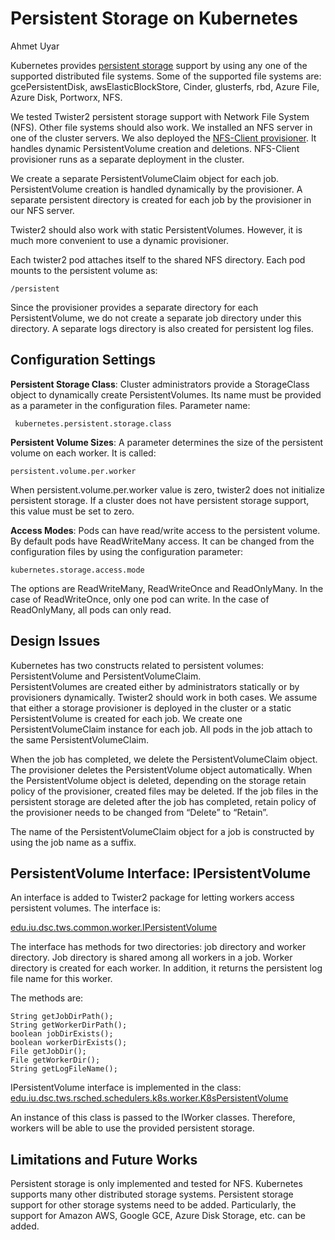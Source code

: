 # Persistent Storage on Kubernetes
Ahmet Uyar

Kubernetes provides [persistent storage](https://kubernetes.io/docs/concepts/storage/persistent-volumes/) 
support by using any one of the supported distributed file systems. 
Some of the supported file systems are: gcePersistentDisk, awsElasticBlockStore, Cinder, 
glusterfs, rbd, Azure File, Azure Disk, Portworx, NFS.
  
We tested Twister2 persistent storage support with Network File System (NFS). 
Other file systems should also work. We installed an NFS server in one of the cluster servers.
We also deployed the [NFS-Client provisioner](https://github.com/kubernetes-incubator/external-storage/tree/master/nfs-client). 
It handles dynamic PersistentVolume creation and deletions. 
NFS-Client provisioner runs as a separate deployment in the cluster.

We create a separate PersistentVolumeClaim object for each job.  
PersistentVolume creation is handled dynamically by the provisioner. 
A separate persistent directory is created for each job by the provisioner in our NFS server. 

Twister2 should also work with static PersistentVolumes. 
However, it is much more convenient to use a dynamic provisioner. 

Each twister2 pod attaches itself to the shared NFS directory. 
Each pod mounts to the persistent volume as: 

    /persistent 

Since the provisioner provides a separate directory for each PersistentVolume,
we do not create a separate job directory under this directory. 
A separate logs directory is also created for persistent log files. 

## Configuration Settings
**Persistent Storage Class**: Cluster administrators provide a StorageClass object 
to dynamically create PersistentVolumes. Its name must be provided as a parameter 
in the configuration files. Parameter name:
 
     kubernetes.persistent.storage.class

**Persistent Volume Sizes**: A parameter determines the size of the persistent volume 
on each worker. It is called: 

    persistent.volume.per.worker

When persistent.volume.per.worker value is zero, twister2 does not initialize persistent storage. 
If a cluster does not have persistent storage support, this value must be set to zero.
 
**Access Modes**: Pods can have read/write access to the persistent volume. 
By default pods have ReadWriteMany access. 
It can be changed from the configuration files by using the configuration parameter: 

    kubernetes.storage.access.mode

The options are ReadWriteMany, ReadWriteOnce and ReadOnlyMany. 
In the case of ReadWriteOnce, only one pod can write. 
In the case of ReadOnlyMany, all pods can only read. 

## Design Issues
Kubernetes has two constructs related to persistent volumes: 
PersistentVolume and PersistentVolumeClaim.  
PersistentVolumes are created either by administrators statically or by provisioners dynamically. 
Twister2 should work in both cases. We assume that either a storage provisioner is deployed 
in the cluster or a static PersistentVolume is created for each job. 
We create one PersistentVolumeClaim instance for each job. 
All pods in the job attach to the same PersistentVolumeClaim. 

When the job has completed, we delete the PersistentVolumeClaim object. 
The provisioner deletes the  PersistentVolume object automatically. 
When the PersistentVolume object is deleted, depending on 
the storage retain policy of the provisioner, created files may be deleted. 
If the job files in the persistent storage are deleted after the job has completed, 
retain policy of the provisioner needs to be changed from “Delete” to “Retain”. 

The name of the PersistentVolumeClaim object for a job is constructed 
by using the job name as a suffix. 

## PersistentVolume Interface: IPersistentVolume
An interface is added to Twister2 package for letting workers access persistent volumes. 
The interface is:
 
   [edu.iu.dsc.tws.common.worker.IPersistentVolume](../../../../../twister2/common/src/java/edu/iu/dsc/tws/common/worker/IPersistentVolume.java)

The interface has methods for two directories: job directory and worker directory. 
Job directory is shared among all workers in a job. Worker directory is created for each worker. 
In addition, it returns the persistent log file name for this worker.
 
The methods are: 

    String getJobDirPath();
    String getWorkerDirPath();
    boolean jobDirExists();
    boolean workerDirExists();
    File getJobDir();
    File getWorkerDir();
    String getLogFileName();

IPersistentVolume interface is implemented in the class:  
  [edu.iu.dsc.tws.rsched.schedulers.k8s.worker.K8sPersistentVolume](../../../../../twister2/resource-scheduler/src/java/edu/iu/dsc/tws/rsched/schedulers/k8s/worker/K8sPersistentVolume.java)

An instance of this class is passed to the IWorker classes. 
Therefore, workers will be able to use the provided persistent storage.  

## Limitations and Future Works
Persistent storage is only implemented and tested for NFS. 
Kubernetes supports many other distributed storage systems. 
Persistent storage support for other storage systems need to be added. 
Particularly, the support for Amazon AWS, Google GCE, Azure Disk Storage, etc. can be added. 

